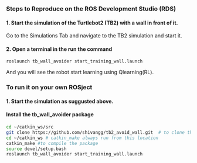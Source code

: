 ### Steps to Reproduce on the ROS Development Studio (RDS)

#### 1. Start the simulation of the Turtlebot2 (TB2) with a wall in front of it.

Go to the Simulations Tab and navigate to the TB2 simulation and start it.

#### 2. Open a terminal in the run the command

```
roslaunch tb_wall_avoider start_training_wall.launch
```

And you will see the robot start learning using Qlearning(RL).

### To run it on your own ROSject

#### 1. Start the simulation as suggusted above.

#### Install the tb_wall_avoider package

```sh
cd ~/catkin_ws/src
git clone https://github.com/shivangg/tb2_avoid_wall.git  # to clone this repo
cd ~/catkin_ws # catkin_make always run from this location
catkin_make #to compile the package 
source devel/setup.bash
roslaunch tb_wall_avoider start_training_wall.launch 
```
